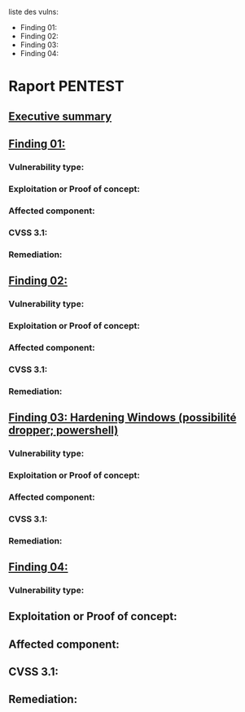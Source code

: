 liste des vulns:

- Finding 01:
- Finding 02:
- Finding 03:
- Finding 04:

# Raport PENTEST

## <u>Executive summary</u>

## <u>Finding 01: </u>

### Vulnerability type:

### Exploitation or Proof of concept:

### Affected component:

### CVSS 3.1:

### Remediation:


## <u>Finding 02: </u>

### Vulnerability type:

### Exploitation or Proof of concept:

### Affected component:

### CVSS 3.1:

### Remediation:



## <u>Finding 03: Hardening Windows (possibilité dropper; powershell)</u>

### Vulnerability type:

### Exploitation or Proof of concept:

### Affected component:

### CVSS 3.1:

### Remediation:



## <u>Finding 04:</u>

### Vulnerability type:

## Exploitation or Proof of concept:

## Affected component:

## CVSS 3.1:

## Remediation:



